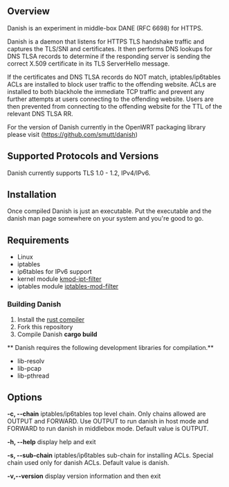 ## Overview
Danish is an experiment in middle-box DANE (RFC 6698) for HTTPS.

Danish is a daemon that listens for HTTPS TLS handshake traffic and captures the TLS/SNI and certificates. It then performs DNS lookups for DNS TLSA records to determine if the responding server is sending the correct X.509 certificate in its TLS ServerHello message.

If the certificates and DNS TLSA records do NOT match, iptables/ip6tables ACLs are installed to block user traffic to the offending website. ACLs are installed to both blackhole the immediate TCP traffic and prevent any further attempts at users connecting to the offending website. Users are then prevented from connecting to the offending website for the TTL of the relevant DNS TLSA RR.

For the version of Danish currently in the OpenWRT packaging library
please visit (https://github.com/smutt/danish)

## Supported Protocols and Versions
Danish currently supports TLS 1.0 - 1.2, IPv4/IPv6.

## Installation
Once compiled Danish is just an executable. Put the executable and the
danish man page somewhere on your system and you're good to go.

## Requirements
* Linux
* iptables
* ip6tables for IPv6 support
* kernel module [kmod-ipt-filter](https://openwrt.org/packages/pkgdata/iptables-mod-filter)
* iptables module [iptables-mod-filter](https://openwrt.org/packages/pkgdata/iptables-mod-filter)

### Building Danish
1. Install the [rust compiler](https://www.rust-lang.org/tools/install)
2. Fork this repository
3. Compile Danish **cargo build**

** Danish requires the following development libraries for
compilation.**
* lib-resolv
* lib-pcap
* lib-pthread

## Options
**-c, --chain**
 iptables/ip6tables top level chain. Only chains allowed are OUTPUT
 and FORWARD. Use OUTPUT to run danish in host mode and FORWARD to run
 danish in middlebox mode. Default value is OUTPUT.

**-h, --help**
display help and exit

**-s, --sub-chain**
iptables/ip6tables sub-chain for installing ACLs. Special chain used
only for danish ACLs. Default value is danish.

**-v,--version**
display version information and then exit

